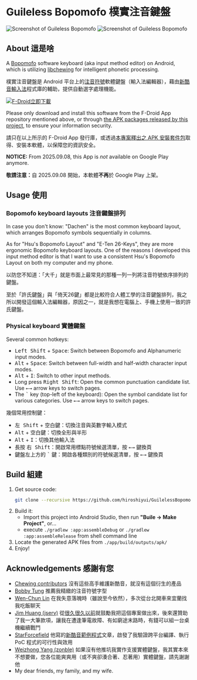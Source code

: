 # Guileless Bopomofo 樸實注音鍵盤

![Screenshot of Guileless Bopomofo](./media/Screenshot_20250703_092244.png)
![Screenshot of Guileless Bopomofo](./media/Screenshot_20250704_172359.png)

## About 這是啥

A [Bopomofo](https://en.wikipedia.org/wiki/Bopomofo) software keyboard (aka input method editor) on Android, which is utilizing [libchewing](http://chewing.im/) for intelligent phonetic processing.

樸實注音鍵盤是 Android 平台上的[注音符號](https://zh.wikipedia.org/wiki/%E6%B3%A8%E9%9F%B3%E7%AC%A6%E8%99%9F)軟體鍵盤（輸入法編輯器），藉由[新酷音輸入法](http://chewing.im/)程式庫的輔助，提供自動選字處理機能。

<a href='https://f-droid.org/zh_Hant/packages/org.ghostsinthelab.apps.guilelessbopomofo/'><img alt="F-Droid立即下載" src="./media/badge_get-it-on-zh-tw.png"/></a>

Please only download and install this software from the F-Droid App repository mentioned above, or through [the APK packages released by this project](https://github.com/hiroshiyui/GuilelessBopomofo/releases), to ensure your information security.

請只在以上所示的 F-Droid App 發行庫，或透過[本專案釋出之 APK 安裝套件包](https://github.com/hiroshiyui/GuilelessBopomofo/releases)取得、安裝本軟體，以保障您的資訊安全。

<strong>NOTICE:</strong> From 2025.09.08, this App is _not_ available on Google Play anymore.

<strong>敬請注意：</strong>自 2025.09.08 開始，本軟體<strong>不再</strong>於 Google Play 上架。

## Usage 使用

### Bopomofo keyboard layouts 注音鍵盤排列

In case you don't know: "Dachen" is the most common keyboard layout, which arranges Bopomofo symbols sequentially in columns.

As for "Hsu's Bopomofo Layout" and "E-Ten 26-Keys", they are more ergonomic Bopomofo keyboard layouts. One of the reasons I developed this input method editor is that I want to use a consistent Hsu's Bopomofo Layout on both my computer and my phone.

以防您不知道：「大千」就是市面上最常見的那種一列一列將注音符號依序排列的鍵盤。

至於「許氏鍵盤」與「倚天26鍵」都是比較符合人體工學的注音鍵盤排列，我之所以開發這個輸入法編輯器，原因之一，就是我想在電腦上、手機上使用一致的許氏鍵盤。

### Physical keyboard 實體鍵盤

Several common hotkeys:
  * <kbd>Left Shift</kbd> + <kbd>Space</kbd>: Switch between Bopomofo and Alphanumeric input modes.
  * <kbd>Alt</kbd> + <kbd>Space</kbd>: Switch between full-width and half-width character input modes.
  * <kbd>Alt</kbd> + <kbd>I</kbd>: Switch to other input methods.
  * Long press <kbd>Right Shift</kbd>: Open the common punctuation candidate list. Use <kbd>←</kbd><kbd>→</kbd> arrow keys to switch pages.
  * The <kbd>`</kbd> key (top-left of the keyboard): Open the symbol candidate list for various categories. Use <kbd>←</kbd><kbd>→</kbd> arrow keys to switch pages.

幾個常用控制鍵：
  * <kbd>左 Shift</kbd> + <kbd>空白鍵</kbd>：切換注音與英數字輸入模式
  * <kbd>Alt</kbd> + <kbd>空白鍵</kbd>：切換全形與半形
  * <kbd>Alt</kbd> + <kbd>I</kbd>：切換其他輸入法
  * 長按 <kbd>右 Shift</kbd>：開啟常用標點符號候選清單，按 <kbd>←</kbd><kbd>→</kbd> 鍵換頁
  * 鍵盤左上方的 <kbd>`</kbd> 鍵：開啟各種類別的符號候選清單，按 <kbd>←</kbd><kbd>→</kbd> 鍵換頁

## Build 組建

1. Get source code:
    ```bash
    git clone --recursive https://github.com/hiroshiyui/GuilelessBopomofo.git
    ```
1. Build it:
    * Import this project into Android Studio, then run **"Buile -> Make Project"**, or...
    * execute `./gradlew :app:assembleDebug` or `./gradlew :app:assembleRelease` from shell command line
1. Locate the generated APK files from `./app/build/outputs/apk/`
1. Enjoy!

## Acknowledgements 感謝有您

* [Chewing contributors](http://chewing.im/about.html) 沒有這些高手維護新酷音，就沒有這個衍生的產品
* [Bobby Tung](https://bobtung.medium.com/) 推薦我精緻的注音符號字型
* [Wen-Chun Lin](https://github.com/cataska) 在我失意落魄時（雖說至今依然），多次從台北開車來宜蘭找我吃飯聊天
* [Jim Huang (jserv)](https://github.com/jserv) 從[很久很久以前](https://ghostsinthelab.org/2013/05/03/%e7%ad%86%e8%a8%98%ef%bc%9a%e7%b7%a8%e5%87%ba%e7%b5%a6-arm-linux-androideabi-%e7%94%a8%e7%9a%84-libchewing/)就鼓勵我把這個專案做出來，後來還贊助了我一大筆款項，讓我在遭逢筆電故障、有如窮途末路時，有錢可以組一台桌機繼續戰鬥
* [StarForcefield](https://starforcefield.wordpress.com/) 他寫的[新酷音範例程式](https://starforcefield.wordpress.com/2012/08/13/%e6%8e%a2%e7%b4%a2%e6%96%b0%e9%85%b7%e9%9f%b3%e8%bc%b8%e5%85%a5%e6%b3%95%ef%bc%9a%e4%bd%bf%e7%94%a8libchewing/)文章，啟發了我驗證跨平台編譯、執行 PoC 程式的可行性與效用
* [Weizhong Yang (zonble)](https://github.com/zonble) 如果沒有他推坑我實作支援實體鍵盤，我其實本來不想要做，您各位能爽爽用（或不爽卻湊合著、忍著用）實體鍵盤，請先謝謝他
* My dear friends, my family, and my wife.

